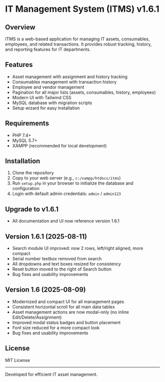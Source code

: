 # IT Management System (ITMS) v1.6.1

## Overview
ITMS is a web-based application for managing IT assets, consumables, employees, and related transactions. It provides robust tracking, history, and reporting features for IT departments.

## Features
- Asset management with assignment and history tracking
- Consumables management with transaction history
- Employee and vendor management
- Pagination for all major lists (assets, consumables, history, employees)
- Modern UI with Tailwind CSS
- MySQL database with migration scripts
- Setup wizard for easy installation

## Requirements
- PHP 7.4+
- MySQL 5.7+
- XAMPP (recommended for local development)

## Installation
1. Clone the repository
2. Copy to your web server (e.g., `c:/xampp/htdocs/itms`)
3. Run `setup.php` in your browser to initialize the database and configuration
4. Login with default admin credentials: `admin` / `admin123`



## Upgrade to v1.6.1
- All documentation and UI now reference version 1.6.1

## Version 1.6.1 (2025-08-11)
- Search module UI improved: now 2 rows, left/right aligned, more compact
- Serial number textbox removed from search
- All dropdowns and text boxes resized for consistency
- Reset button moved to the right of Search button
- Bug fixes and usability improvements

## Version 1.6 (2025-08-09)
- Modernized and compact UI for all management pages
- Consistent horizontal scroll for all main data tables
- Asset management actions are now modal-only (no inline Edit/Delete/Assignment)
- Improved modal status badges and button placement
- Font size reduced for a more compact look
- Bug fixes and usability improvements

## License
MIT License

---
Developed for efficient IT asset management.
